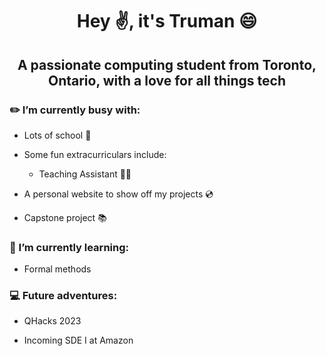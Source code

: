 # <p align="center">Hey ✌️, it's Truman 😄</p>
## <p align="center">A passionate computing student from Toronto, Ontario, with a love for all things tech</p>

### ✏️ I’m currently busy with:

* Lots of school 🏫

* Some fun extracurriculars include:

  * Teaching Assistant 👨‍🏫

* A personal website to show off my projects 💿

* Capstone project 📚

### 🌱 I’m currently learning:

* Formal methods
  
### 💻 Future adventures:

* QHacks 2023

* Incoming SDE I at Amazon
